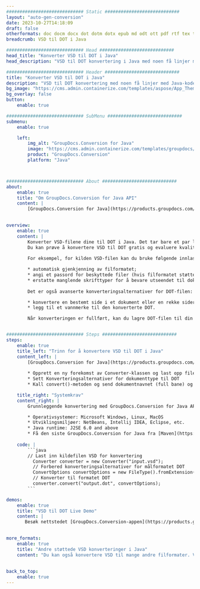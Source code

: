 ```yaml
---
############################# Static ############################
layout: "auto-gen-conversion"
date: 2023-10-27T14:18:09
draft: false
otherformats: doc docm docx dot dotm dotx epub md odt ott pdf rtf tex txt vdx vsdm vsdx vssm vssx vstm vstx vsx vtx xps
breadcrumb: VSD til DOT i Java

############################# Head ############################
head_title: "Konverter VSD til DOT i Java"
head_description: "VSD til DOT konvertering i Java med noen få linjer med kode. Konverter over 160 filformater ved å bruke GroupDocs dokumentkonverterings-API for Java"

############################# Header ############################
title: "Konverter VSD til DOT i Java"
description: "VSD til DOT konvertering med noen få linjer med Java-kode"
bg_image: "https://cms.admin.containerize.com/templates/aspose/App_Themes/V3/images/bg/header1.png"
bg_overlay: false
button:
    enable: true

############################# SubMenu ############################
submenu:
    enable: true

    left:
        img_alt: "GroupDocs.Conversion for Java"
        image: "https://cms.admin.containerize.com/templates/groupdocs/images/product-logos/90x90-noborder/groupdocs-conversion-java.png"
        product: "GroupDocs.Conversion"
        platform: "Java"



############################# About ############################
about:
    enable: true
    title: "Om GroupDocs.Conversion for Java API"
    content: |
        [GroupDocs.Conversion for Java](https://products.groupdocs.com/conversion/java/) er et avansert filformatkonverterings-API for konvertering mellom populære bilde- og dokumentformater som Microsoft Office, OpenDocument, PDF, HTML, e-post, CAD. og mye mer med bare noen få linjer med kode. Den opprinnelige API-en oppdager automatisk formatene til originaldokumentene og tilbyr mange alternativer for å tilpasse de konverterte dokumentene. Sammen med funksjonen til å trekke ut informasjon fra et dokument, støtter den også bufring av konverteringsresultatene til den lokale disken som standard. Imidlertid kan enhver type hurtigbufferlagring støttes ved å implementere de riktige grensesnittene - Amazon S3, Dropbox, Google Drive, Windows Azure, Reddis eller andre.
    

overview:
    enable: true
    content: |
        Konverter VSD-filene dine til DOT i Java. Det tar bare et par linjer med Java-kode på hvilken som helst plattform du ønsker, for eksempel Windows, Linux, macOS.
        Du kan prøve å konvertere VSD til DOT gratis og evaluere kvaliteten på konverteringsresultatene. Sammen med enkle filkonverteringsskript kan du prøve mer sofistikerte alternativer for å laste inn VSD-kildefilen og lagre DOT-utdata. 
        
        For eksempel, for kilden VSD-filen kan du bruke følgende innlastingsalternativer:

        * automatisk gjenkjenning av filformatet;
        * angi et passord for beskyttede filer (hvis filformatet støtter det);
        * erstatte manglende skrifttyper for å bevare utseendet til dokumentet.
        
        Det er også avanserte konverteringsalternativer for DOT-filen:

        * konvertere en bestemt side i et dokument eller en rekke sider;
        * legg til et vannmerke til den konverterte DOT.

        Når konverteringen er fullført, kan du lagre DOT-filen til din lokale filbane eller til tredjepartslagring som FTP, Amazon S3, Google Drive, Dropbox osv. Vær oppmerksom på - for å konvertere VSD til DOT, trenger du ikke å installere tilleggsprogramvare, som MS Office, Open Office, Adobe Acrobat Reader osv.


############################# Steps ############################
steps:
    enable: true
    title_left: "Trinn for å konvertere VSD til DOT i Java"
    content_left: |
        [GroupDocs.Conversion for Java](https://products.groupdocs.com/conversion/java/) lar utviklere enkelt konvertere VSD fil til DOT med noen få linjer med kode.
        
        * Opprett en ny forekomst av Converter-klassen og last opp filen VSD med hele banen
        * Sett Konverteringsalternativer for dokumenttype til DOT
        * Kall convert()-metoden og send dokumentnavnet (full bane) og formatet (DOT) som en parameter

    title_right: "Systemkrav"
    content_right: |
        Grunnleggende konvertering med GroupDocs.Conversion for Java API kan gjøres med bare noen få linjer med kode. APIene våre støttes på alle større plattformer og operativsystemer. Før du utfører koden nedenfor, sørg for at du har følgende forutsetninger installert på systemet ditt.

        * Operativsystemer: Microsoft Windows, Linux, MacOS
        * Utviklingsmiljøer: NetBeans, Intellij IDEA, Eclipse, etc.
        * Java runtime: J2SE 6.0 and above
        * Få den siste GroupDocs.Conversion for Java fra [Maven](https://repository.groupdocs.com/webapp/#/artifacts/browse/tree/General/repo/com/groupdocs/groupdocs-conversion)
         
    code: |
        ```java    
        // Last inn kildefilen VSD for konvertering
          Converter converter = new Converter("input.vsd");
          // Forbered konverteringsalternativer for målformatet DOT
          ConvertOptions convertOptions = new FileType().fromExtension("dot").getConvertOptions();
          // Konverter til formatet DOT
          converter.convert("output.dot", convertOptions);
        ```

demos:
    enable: true
    title: "VSD til DOT Live Demo"
    content: |
       Besøk nettstedet [GroupDocs.Conversion-appen](https://products.groupdocs.app/conversion/family) og prøv konverteringen fra VSD til DOT nå. Den gratis demoen har følgende fordeler
          

more_formats:
    enable: true
    title: "Andre støttede VSD konverteringer i Java"
    content: "Du kan også konvertere VSD til mange andre filformater. Vennligst se listen nedenfor."
       
       
back_to_top:
    enable: true
---
```

